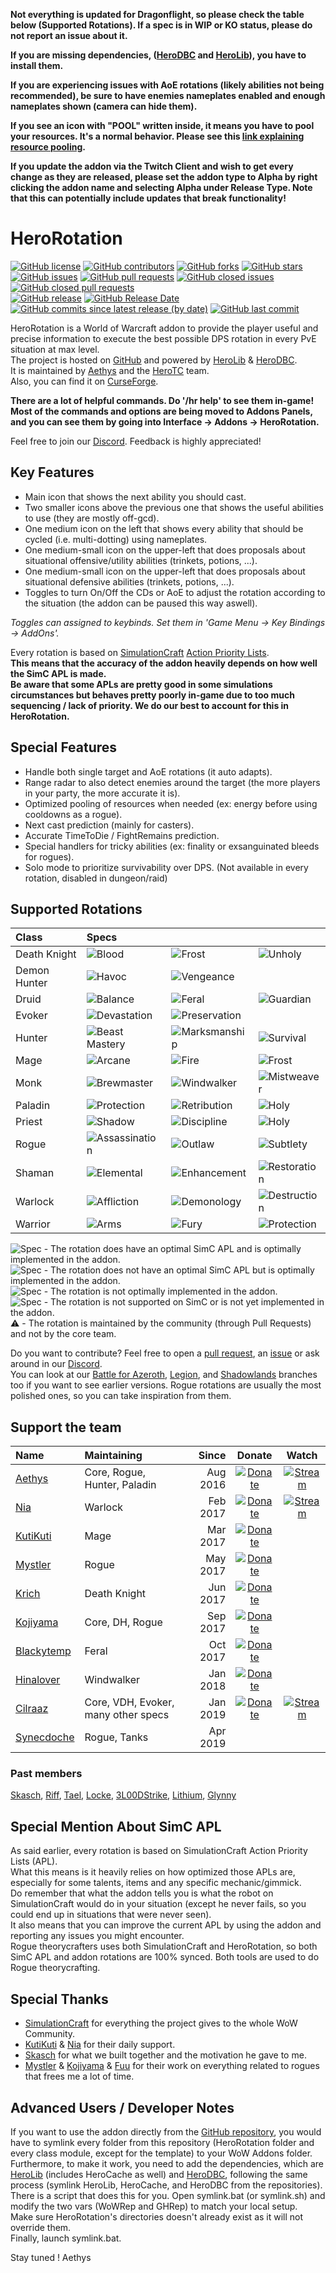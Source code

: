 **Not everything is updated for Dragonflight, so please check the table below (Supported Rotations). If a spec is in WIP or KO status, please do not report an issue about it.**

**If you are missing dependencies, ([HeroDBC](https://www.curseforge.com/wow/addons/herodbc) and [HeroLib](https://www.curseforge.com/wow/addons/herolib)), you have to install them.**

**If you are experiencing issues with AoE rotations (likely abilities not being recommended), be sure to have enemies nameplates enabled and enough nameplates shown (camera can hide them).**

**If you see an icon with "POOL" written inside, it means you have to pool your resources. It's a normal behavior. Please see this [link explaining resource pooling](https://wow.gamepedia.com/Resource_pooling).**

**If you update the addon via the Twitch Client and wish to get every change as they are released, please set the addon type to Alpha by right clicking the addon name and selecting Alpha under Release Type. Note that this can potentially include updates that break functionality!**

# HeroRotation

[![GitHub license](https://img.shields.io/badge/license-EUPL-blue.svg)](https://raw.githubusercontent.com/herotc/hero-rotation/master/LICENSE)
[![GitHub contributors](https://img.shields.io/github/contributors/herotc/hero-rotation)](https://github.com/herotc/hero-rotation/graphs/contributors)
[![GitHub forks](https://img.shields.io/github/forks/herotc/hero-rotation.svg)](https://github.com/herotc/hero-rotation/network)
[![GitHub stars](https://img.shields.io/github/stars/herotc/hero-rotation.svg)](https://github.com/herotc/hero-rotation/stargazers)\
[![GitHub issues](https://img.shields.io/github/issues/herotc/hero-rotation.svg)](https://github.com/herotc/hero-rotation/issues?q=is%3Aopen+is%3Aissue)
[![GitHub pull requests](https://img.shields.io/github/issues-pr/herotc/hero-rotation)](https://github.com/herotc/hero-rotation/pulls?q=is%3Aopen+is%3Apr)
[![GitHub closed issues](https://img.shields.io/github/issues-closed/herotc/hero-rotation)](https://github.com/herotc/hero-rotation/issues?q=is%3Aissue+is%3Aclosed)
[![GitHub closed pull requests](https://img.shields.io/github/issues-pr-closed/herotc/hero-rotation)](https://github.com/herotc/hero-rotation/pulls?q=is%3Apr+is%3Aclosed)\
[![GitHub release](https://img.shields.io/github/v/release/herotc/hero-rotation)](https://github.com/herotc/hero-rotation/releases)
[![GitHub Release Date](https://img.shields.io/github/release-date/herotc/hero-rotation)](https://github.com/herotc/hero-rotation/releases)
[![GitHub commits since latest release (by date)](https://img.shields.io/github/commits-since/herotc/hero-rotation/latest)](https://github.com/herotc/hero-rotation/commits/master)
[![GitHub last commit](https://img.shields.io/github/last-commit/herotc/hero-rotation)](https://github.com/herotc/hero-rotation/commits/master)

HeroRotation is a World of Warcraft addon to provide the player useful and precise information to execute the best possible DPS rotation in every PvE situation at max level.\
The project is hosted on [GitHub](https://github.com/herotc/hero-rotation) and powered by [HeroLib](https://github.com/herotc/hero-lib) & [HeroDBC](https://github.com/herotc/hero-dbc).\
It is maintained by [Aethys](https://github.com/aethys256/) and the [HeroTC](https://github.com/herotc) team.\
Also, you can find it on [CurseForge](https://www.curseforge.com/wow/addons/herorotation).

**There are a lot of helpful commands. Do '/hr help' to see them in-game!**\
**Most of the commands and options are being moved to Addons Panels, and you can see them by going into Interface -> Addons -> HeroRotation.**

Feel free to join our [Discord](https://discord.gg/tFR2uvK). Feedback is highly appreciated!

## Key Features

- Main icon that shows the next ability you should cast.
- Two smaller icons above the previous one that shows the useful abilities to use (they are mostly off-gcd).
- One medium icon on the left that shows every ability that should be cycled (i.e. multi-dotting) using nameplates.
- One medium-small icon on the upper-left that does proposals about situational offensive/utility abilities (trinkets, potions, ...).
- One medium-small icon on the upper-left that does proposals about situational defensive abilities (trinkets, potions, ...).
- Toggles to turn On/Off the CDs or AoE to adjust the rotation according to the situation (the addon can be paused this way aswell).

_Toggles can assigned to keybinds. Set them in 'Game Menu -> Key Bindings -> AddOns'._

Every rotation is based on [SimulationCraft](http://simulationcraft.org/) [Action Priority Lists](https://github.com/simulationcraft/simc/wiki/ActionLists).\
**This means that the accuracy of the addon heavily depends on how well the SimC APL is made.**\
**Be aware that some APLs are pretty good in some simulations circumstances but behaves pretty poorly in-game due to too much sequencing / lack of priority. We do our best to account for this in HeroRotation.**

## Special Features

- Handle both single target and AoE rotations (it auto adapts).
- Range radar to also detect enemies around the target (the more players in your party, the more accurate it is).
- Optimized pooling of resources when needed (ex: energy before using cooldowns as a rogue).
- Next cast prediction (mainly for casters).
- Accurate TimeToDie / FightRemains prediction.
- Special handlers for tricky abilities (ex: finality or exsanguinated bleeds for rogues).
- Solo mode to prioritize survivability over DPS. (Not available in every rotation, disabled in dungeon/raid)

## Supported Rotations

| Class        | Specs                                                                     |                                                                         |                                                                       |
| :----------- | :------------------------------------------------------------------------ | :---------------------------------------------------------------------- | :-------------------------------------------------------------------- |
| Death Knight | ![Blood](https://img.shields.io/badge/Blood-WIP-orange.svg)               | ![Frost](https://img.shields.io/badge/Frost-WIP-orange.svg)             | ![Unholy](https://img.shields.io/badge/Unholy-WIP-orange.svg)         |
| Demon Hunter | ![Havoc](https://img.shields.io/badge/Havoc-WIP-orange.svg)               | ![Vengeance](https://img.shields.io/badge/Vengeance-WIP-orange.svg)     |                                                                       |
| Druid        | ![Balance](https://img.shields.io/badge/Balance-WIP-orange.svg)           | ![Feral](https://img.shields.io/badge/Feral-WIP-orange.svg)             | ![Guardian](https://img.shields.io/badge/Guardian-WIP-orange.svg)     |
| Evoker       | ![Devastation](https://img.shields.io/badge/Devastation-WIP-orange.svg)   | ![Preservation](https://img.shields.io/badge/Preservation-KO-red.svg)   |                                                                       |
| Hunter       | ![Beast Mastery](https://img.shields.io/badge/Beast%20Mastery-WIP-orange.svg) | ![Marksmanship](https://img.shields.io/badge/Marksmanship-WIP-orange.svg) | ![Survival](https://img.shields.io/badge/Survival-WIP-orange.svg) |
| Mage         | ![Arcane](https://img.shields.io/badge/Arcane-KO-red.svg)                 | ![Fire](https://img.shields.io/badge/Fire-KO-red.svg)                   | ![Frost](https://img.shields.io/badge/Frost-WIP-orange.svg)           |
| Monk         | ![Brewmaster](https://img.shields.io/badge/Brewmaster-KO-red.svg)         | ![Windwalker](https://img.shields.io/badge/Windwalker-KO-red.svg)       | ![Mistweaver](https://img.shields.io/badge/Mistweaver-KO-red.svg)     |
| Paladin      | ![Protection](https://img.shields.io/badge/Protection-WIP-orange.svg)     | ![Retribution](https://img.shields.io/badge/Retribution-WIP-orange.svg) | ![Holy](https://img.shields.io/badge/Holy-KO-red.svg)                 |
| Priest       | ![Shadow](https://img.shields.io/badge/Shadow-WIP-orange.svg)             | ![Discipline](https://img.shields.io/badge/Discipline-KO-red.svg)       | ![Holy](https://img.shields.io/badge/Holy-KO-red.svg)                 |
| Rogue        | ![Assassination](https://img.shields.io/badge/Assassination-KO-red.svg)   | ![Outlaw](https://img.shields.io/badge/Outlaw-WIP-orange.svg)           | ![Subtlety](https://img.shields.io/badge/Subtlety-KO-red.svg)         |
| Shaman       | ![Elemental](https://img.shields.io/badge/Elemental-WIP-orange.svg)       | ![Enhancement](https://img.shields.io/badge/Enhancement-WIP-orange.svg) | ![Restoration](https://img.shields.io/badge/Restoration-KO-red.svg)   |
| Warlock      | ![Affliction](https://img.shields.io/badge/Affliction-WIP-orange.svg)     | ![Demonology](https://img.shields.io/badge/Demonology-WIP-orange.svg)   | ![Destruction](https://img.shields.io/badge/Destruction-WIP-orange.svg) |
| Warrior      | ![Arms](https://img.shields.io/badge/Arms-WIP-orange.svg)                 | ![Fury](https://img.shields.io/badge/Fury-WIP-orange.svg)               | ![Protection](https://img.shields.io/badge/Protection-WIP-orange.svg) |

![Spec](https://img.shields.io/badge/Spec-Good-brightgreen.svg) - The rotation does have an optimal SimC APL and is optimally implemented in the addon.\
![Spec](https://img.shields.io/badge/Spec-OK-green.svg) - The rotation does not have an optimal SimC APL but is optimally implemented in the addon.\
![Spec](https://img.shields.io/badge/Spec-WIP-orange.svg) - The rotation is not optimally implemented in the addon.\
![Spec](https://img.shields.io/badge/Spec-KO-red.svg) - The rotation is not supported on SimC or is not yet implemented in the addon.\
:warning: - The rotation is maintained by the community (through Pull Requests) and not by the core team.

Do you want to contribute? Feel free to open a [pull request](https://github.com/herotc/hero-rotation/pulls), an [issue](https://github.com/herotc/hero-rotation/issues) or ask around in our [Discord](https://discord.gg/tFR2uvK).\
You can look at our [Battle for Azeroth](https://github.com/herotc/hero-rotation/tree/bfa), [Legion](https://github.com/herotc/hero-rotation/tree/legion), and [Shadowlands](https://github.com/herotc/hero-rotation/tree/shadowlands) branches too if you want to see earlier versions.
Rogue rotations are usually the most polished ones, so you can take inspiration from them.

## Support the team

| Name                                        | Maintaining                         |    Since |                                                  Donate                                                   |                                               Watch                                               |
| :------------------------------------------ | :---------------------------------- | -------: | :-------------------------------------------------------------------------------------------------------: | :-----------------------------------------------------------------------------------------------: |
| [Aethys](https://github.com/Aethys256)      | Core, Rogue, Hunter, Paladin        | Aug 2016 |    [![Donate](https://img.shields.io/badge/Donate-PayPal-003087.svg)](https://www.paypal.me/Aethys/5)     | [![Stream](https://img.shields.io/badge/Stream-Twitch-6441a4.svg)](https://www.twitch.tv/aethys)  |
| [Nia](https://github.com/Nianel)            | Warlock                             | Feb 2017 |    [![Donate](https://img.shields.io/badge/Donate-PayPal-003087.svg)](https://www.paypal.me/Nianel/5)     | [![Stream](https://img.shields.io/badge/Stream-Twitch-6441a4.svg)](https://www.twitch.tv/nianel)  |
| [KutiKuti](https://github.com/Kutikuti)     | Mage                                | Mar 2017 |   [![Donate](https://img.shields.io/badge/Donate-PayPal-003087.svg)](https://www.paypal.me/kutikuti/5)    |                                                                                                   |
| [Mystler](https://github.com/Mystler)       | Rogue                               | May 2017 |    [![Donate](https://img.shields.io/badge/Donate-PayPal-003087.svg)](https://www.paypal.me/Mystler/5)    |                                                                                                   |
| [Krich](https://github.com/chrislopez24)    | Death Knight                        | Jun 2017 |     [![Donate](https://img.shields.io/badge/Donate-PayPal-003087.svg)](https://www.paypal.me/krige/5)     |                                                                                                   |
| [Kojiyama](https://github.com/EvanMichaels) | Core, DH, Rogue                     | Sep 2017 |   [![Donate](https://img.shields.io/badge/Donate-PayPal-003087.svg)](https://www.paypal.me/kojiyama/5)    |                                                                                                   |
| [Blackytemp](https://github.com/ghr74)      | Feral                               | Oct 2017 | [![Donate](https://img.shields.io/badge/Donate-PayPal-003087.svg)](https://www.paypal.me/blackytempdev/5) |                                                                                                   |
| [Hinalover](https://github.com/Hinalover)   | Windwalker                          | Jan 2018 |   [![Donate](https://img.shields.io/badge/Donate-PayPal-003087.svg)](https://www.paypal.me/Hinalover/5)   |                                                                                                   |
| [Cilraaz](https://github.com/Cilraaz)       | Core, VDH, Evoker, many other specs | Jan 2019 |    [![Donate](https://img.shields.io/badge/Donate-PayPal-003087.svg)](https://www.paypal.me/Cilraaz/5)    | [![Stream](https://img.shields.io/badge/Stream-Twitch-6441a4.svg)](https://www.twitch.tv/cilraaz) |
| [Synecdoche](https://github.com/mrdmnd)     | Rogue, Tanks                        | Apr 2019 |                                                                                                           |                                                                                                   |

### Past members

[Skasch](https://github.com/skasch), [Riff](https://github.com/tombell), [Tael](https://github.com/Tae-l), [Locke](https://github.com/Lockem90), [3L00DStrike](https://github.com/3L00DStrike), [Lithium](https://github.com/lithium720), [Glynny](https://github.com/Glynnyx)

## Special Mention About SimC APL

As said earlier, every rotation is based on SimulationCraft Action Priority Lists (APL).\
What this means is it heavily relies on how optimized those APLs are, especially for some talents, items and any specific mechanic/gimmick.\
Do remember that what the addon tells you is what the robot on SimulationCraft would do in your situation (except he never fails, so you could end up in situations that were never seen).\
It also means that you can improve the current APL by using the addon and reporting any issues you might encounter.\
Rogue theorycrafters uses both SimulationCraft and HeroRotation, so both SimC APL and addon rotations are 100% synced. Both tools are used to do Rogue theorycrafting.

## Special Thanks

- [SimulationCraft](http://simulationcraft.org/) for everything the project gives to the whole WoW Community.
- [KutiKuti](https://github.com/Kutikuti) & [Nia](https://github.com/Nianel) for their daily support.
- [Skasch](https://github.com/skasch) for what we built together and the motivation he gave to me.
- [Mystler](https://github.com/Mystler) & [Kojiyama](https://github.com/EvanMichaels) & [Fuu](https://github.com/fuu1) for their work on everything related to rogues that frees me a lot of time.

## Advanced Users / Developer Notes

If you want to use the addon directly from the [GitHub repository](https://github.com/herotc/hero-rotation), you would have to symlink every folder from this repository (HeroRotation folder and every class module, except for the template) to your WoW Addons folder.\
Furthermore, to make it work, you need to add the dependencies, which are [HeroLib](https://github.com/herotc/hero-lib) (includes HeroCache as well) and [HeroDBC](https://github.com/herotc/hero-dbc), following the same process (symlink HeroLib, HeroCache, and HeroDBC from the repositories).\
There is a script that does this for you. Open symlink.bat (or symlink.sh) and modify the two vars (WoWRep and GHRep) to match your local setup.\
Make sure HeroRotation's directories doesn't already exist as it will not override them.\
Finally, launch symlink.bat.

Stay tuned !
Aethys
